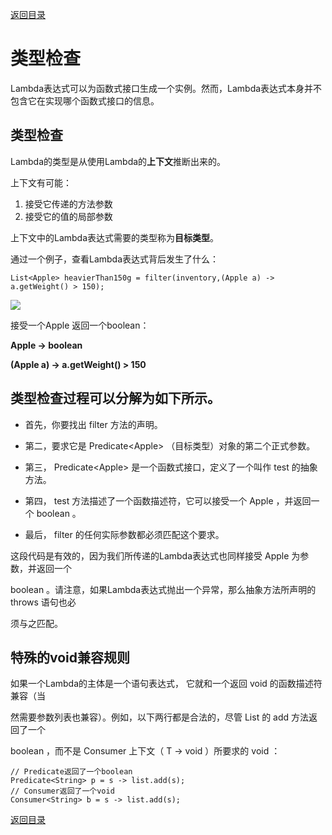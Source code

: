[返回目录](/README.md)

# 类型检查

Lambda表达式可以为函数式接口生成一个实例。然而，Lambda表达式本身并不包含它在实现哪个函数式接口的信息。

## 类型检查

Lambda的类型是从使用Lambda的**上下文**推断出来的。

上下文有可能：

1. 接受它传递的方法参数
2. 接受它的值的局部参数

上下文中的Lambda表达式需要的类型称为**目标类型**。

通过一个例子，查看Lambda表达式背后发生了什么：

```
List<Apple> heavierThan150g = filter(inventory,(Apple a) -> a.getWeight() > 150);
```

![](/assets/import07.png)

接受一个Apple 返回一个boolean：

**Apple -&gt; boolean**

**\(Apple a\) -&gt; a.getWeight\(\) &gt; 150**

## 类型检查过程可以分解为如下所示。

* 首先，你要找出 filter 方法的声明。

* 第二，要求它是 Predicate&lt;Apple&gt; （目标类型）对象的第二个正式参数。

* 第三， Predicate&lt;Apple&gt; 是一个函数式接口，定义了一个叫作 test 的抽象方法。

* 第四， test 方法描述了一个函数描述符，它可以接受一个 Apple ，并返回一个 boolean 。

* 最后， filter 的任何实际参数都必须匹配这个要求。

这段代码是有效的，因为我们所传递的Lambda表达式也同样接受 Apple 为参数，并返回一个

boolean 。请注意，如果Lambda表达式抛出一个异常，那么抽象方法所声明的 throws 语句也必

须与之匹配。

## 特殊的void兼容规则

如果一个Lambda的主体是一个语句表达式， 它就和一个返回 void 的函数描述符兼容（当

然需要参数列表也兼容）。例如，以下两行都是合法的，尽管 List 的 add 方法返回了一个

boolean ，而不是 Consumer 上下文（ T -&gt; void ）所要求的 void ：

```
// Predicate返回了一个boolean
Predicate<String> p = s -> list.add(s);
// Consumer返回了一个void
Consumer<String> b = s -> list.add(s);
```

[返回目录](#)

